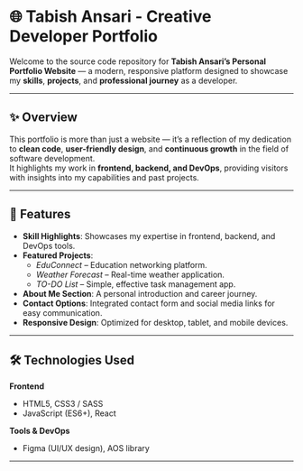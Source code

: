 # 🌐 Tabish Ansari - Creative Developer Portfolio

Welcome to the source code repository for **Tabish Ansari’s Personal Portfolio Website** — a modern, responsive platform designed to showcase my **skills**, **projects**, and **professional journey** as a developer.  

---

## ✨ Overview
This portfolio is more than just a website — it’s a reflection of my dedication to **clean code**, **user-friendly design**, and **continuous growth** in the field of software development.  
It highlights my work in **frontend, backend, and DevOps**, providing visitors with insights into my capabilities and past projects.

---

## 🚀 Features
- **Skill Highlights**: Showcases my expertise in frontend, backend, and DevOps tools.
- **Featured Projects**:  
  - *EduConnect* – Education networking platform.  
  - *Weather Forecast* – Real-time weather application.  
  - *TO-DO List* – Simple, effective task management app.  
- **About Me Section**: A personal introduction and career journey.
- **Contact Options**: Integrated contact form and social media links for easy communication.
- **Responsive Design**: Optimized for desktop, tablet, and mobile devices.

---

## 🛠️ Technologies Used

**Frontend**  
- HTML5, CSS3 / SASS  
- JavaScript (ES6+), React  

**Tools & DevOps**  
- Figma (UI/UX design), AOS library

---
